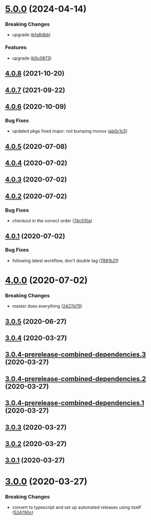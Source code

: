 # [5.0.0](https://github.com/sprucelabsai/sprucelabs-semantic-release/compare/v4.0.8...v5.0.0) (2024-04-14)


### Breaking Changes

* upgrade ([bfa8dbb](https://github.com/sprucelabsai/sprucelabs-semantic-release/commit/bfa8dbb))


### Features

* upgrade ([b5c0873](https://github.com/sprucelabsai/sprucelabs-semantic-release/commit/b5c0873))

## [4.0.8](https://github.com/sprucelabsai/sprucelabs-semantic-release/compare/v4.0.7...v4.0.8) (2021-10-20)

## [4.0.7](https://github.com/sprucelabsai/sprucelabs-semantic-release/compare/v4.0.6...v4.0.7) (2021-09-22)

## [4.0.6](https://github.com/sprucelabsai/sprucelabs-semantic-release/compare/v4.0.5...v4.0.6) (2020-10-09)


### Bug Fixes

* updated pkgs fixed major: not bumping monos ([ab0c1c5](https://github.com/sprucelabsai/sprucelabs-semantic-release/commit/ab0c1c5))

## [4.0.5](https://github.com/sprucelabsai/sprucelabs-semantic-release/compare/v4.0.4...v4.0.5) (2020-07-08)

## [4.0.4](https://github.com/sprucelabsai/sprucelabs-semantic-release/compare/v4.0.3...v4.0.4) (2020-07-02)

## [4.0.3](https://github.com/sprucelabsai/sprucelabs-semantic-release/compare/v4.0.2...v4.0.3) (2020-07-02)

## [4.0.2](https://github.com/sprucelabsai/sprucelabs-semantic-release/compare/v4.0.1...v4.0.2) (2020-07-02)


### Bug Fixes

* checkout in the correct order ([74c510a](https://github.com/sprucelabsai/sprucelabs-semantic-release/commit/74c510a))

## [4.0.1](https://github.com/sprucelabsai/sprucelabs-semantic-release/compare/v4.0.0...v4.0.1) (2020-07-02)


### Bug Fixes

* following latest workflow, don't double tag ([7881b21](https://github.com/sprucelabsai/sprucelabs-semantic-release/commit/7881b21))

# [4.0.0](https://github.com/sprucelabsai/sprucelabs-semantic-release/compare/v3.0.5...v4.0.0) (2020-07-02)


### Breaking Changes

* master does everything ([2427d79](https://github.com/sprucelabsai/sprucelabs-semantic-release/commit/2427d79))

## [3.0.5](https://github.com/sprucelabsai/sprucelabs-semantic-release/compare/v3.0.4...v3.0.5) (2020-06-27)

## [3.0.4](https://github.com/sprucelabsai/sprucelabs-semantic-release/compare/v3.0.3...v3.0.4) (2020-03-27)

## [3.0.4-prerelease-combined-dependencies.3](https://github.com/sprucelabsai/sprucelabs-semantic-release/compare/v3.0.4-prerelease-combined-dependencies.2...v3.0.4-prerelease-combined-dependencies.3) (2020-03-27)

## [3.0.4-prerelease-combined-dependencies.2](https://github.com/sprucelabsai/sprucelabs-semantic-release/compare/v3.0.4-prerelease-combined-dependencies.1...v3.0.4-prerelease-combined-dependencies.2) (2020-03-27)

## [3.0.4-prerelease-combined-dependencies.1](https://github.com/sprucelabsai/sprucelabs-semantic-release/compare/v3.0.3...v3.0.4-prerelease-combined-dependencies.1) (2020-03-27)

## [3.0.3](https://github.com/sprucelabsai/sprucelabs-semantic-release/compare/v3.0.2...v3.0.3) (2020-03-27)

## [3.0.2](https://github.com/sprucelabsai/sprucelabs-semantic-release/compare/v3.0.1...v3.0.2) (2020-03-27)

## [3.0.1](https://github.com/sprucelabsai/sprucelabs-semantic-release/compare/v3.0.0...v3.0.1) (2020-03-27)

# [3.0.0](https://github.com/sprucelabsai/sprucelabs-semantic-release/compare/v2.0.9...v3.0.0) (2020-03-27)


### Breaking Changes

* convert to typescript and set up automated releases using itself ([524790c](https://github.com/sprucelabsai/sprucelabs-semantic-release/commit/524790c))
